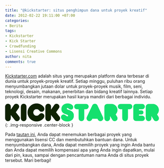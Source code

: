 ```yaml
---
title: "@kickstarter: situs penghimpun dana untuk proyek kreatif"
date: 2012-02-22 19:11:00 +07:00
categories:
- Berita
tags:
- Kickstarter
- Kick Starter
- Crowdfunding
- Lisensi Creative Commons
author: nita
comments: true
---
```


[Kickstarter.com](Kickstarter.com) adalah situs yang merupakan platform dana terbesar di dunia untuk proyek-proyek kreatif. Setiap minggu, puluhan ribu orang menyumbangkan jutaan dolar untuk proyek-proyek musik, film, seni, teknologi, desain, makanan, penerbitan dan bidang kreatif lainnya. Setiap proyek Kickstarter merupakan hasil karya mandiri dari berbagai individu.

![kickstarter-logo-light.png](/uploads/kickstarter-logo-light.png){: .img-responsive .center-block }

Pada [tautan ini](http://www.kickstarter.com/pages/creativecommons), Anda dapat menemukan berbagai proyek yang menggunakan lisensi CC dan membutuhkan bantuan dana. Untuk menyumbangkan dana, Anda dapat memilih proyek yang ingin Anda bantu dan Anda dapat memilih kompensasi apa yang Anda ingin dapatkan, mulai dari pin, kaus, sampai dengan pencantuman nama Anda di situs proyek tersebut. Mari berbagi!
